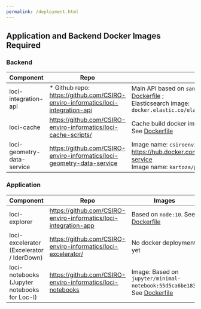 ```yaml
---
permalink: /deployment.html
---
```



## Application and Backend Docker Images Required

### Backend 

 
| Component            | Repo  |   Images |
|---------------------| -------| -------- |
| loci-integration-api |  * Github repo: https://github.com/CSIRO-enviro-informatics/loci-integration-api  | Main API based on `sanicframework/sanic:LTS`. [Dockerfile](https://github.com/CSIRO-enviro-informatics/loci-integration-api/blob/master/Dockerfile) ;  <BR> Elasticsearch image: `docker.elastic.co/elasticsearch/elasticsearch:6.3.1` |
|loci-cache | https://github.com/CSIRO-enviro-informatics/loci-cache-scripts/ |  Cache build docker image (based on `ubuntu:18.04`). See [Dockerfile](https://github.com/CSIRO-enviro-informatics/loci-cache-scripts/blob/jyucsiro/feature/gnaf_gf_harvest/docker/cache/Dockerfile) |
| loci-geometry-data-service |  https://github.com/CSIRO-enviro-informatics/loci-geometry-data-service |  Image name: `csiroenvinf/geometry-data-service`.  See https://hub.docker.com/r/csiroenvinf/geometry-data-service <br> Image name: `kartoza/postgis:12.0` | 
  


### Application

| Component            | Repo  |   Images |
|---------------------| -------| -------- |
| loci-explorer |  https://github.com/CSIRO-enviro-informatics/loci-integration-app |  Based on `node:10`. See [Dockerfile](https://github.com/CSIRO-enviro-informatics/loci-integration-app/blob/master/Dockerfile) |
| loci-excelerator (Excelerator / IderDown) |  https://github.com/CSIRO-enviro-informatics/loci-excelerator/ |  No docker deployment yet |
| loci-notebooks (Jupyter notebooks for Loc-I) |  https://github.com/CSIRO-enviro-informatics/loci-notebooks |  Image:  Based on `jupyter/minimal-notebook:55d5ca6be183`. See [Dockerfile](https://github.com/CSIRO-enviro-informatics/loci-notebooks/blob/master/Dockerfile) |

